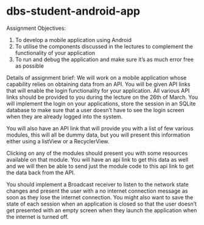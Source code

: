 # dbs-student-android-app

Assignment Objectives:
1. To develop a mobile application using Android
2. To utilise the components discussed in the lectures to complement the functionality of your
application
3. To run and debug the application and make sure it’s as much error free as possible

Details of assignment brief:
We will work on a mobile application whose capability relies on obtaining data from an API.
You will be given API links that will enable the login functionality for your application. All
various API links should be provided to you during the lecture on the 26th of March. You will
implement the login on your applications, store the session in an SQLite database to make
sure that a user doesn’t have to see the login screen when they are already logged into the
system.

You will also have an API link that will provide you with a list of few various modules, this will
all be dummy data, but you will present this information either using a listView or a
RecyclerView.

Clicking on any of the modules should present you with some resources available on that
module. You will have an api link to get this data as well and we will then be able to send
just the module code to this api link to get the data back from the API.

You should implement a Broadcast receiver to listen to the network state changes and
present the user with a no internet connection message as soon as they lose the internet
connection. You might also want to save the state of each session when an application is
closed so that the user doesn’t get presented with an empty screen when they launch the
application when the internet is turned off.
